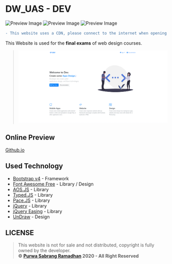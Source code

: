 # DW_UAS - DEV

![Preview Image](https://img.shields.io/github/last-commit/purwasabrangramadhan/DW_UAS?style=flat-square)
![Preview Image](https://img.shields.io/github/languages/count/purwasabrangramadhan/DW_UAS?style=flat-square)
![Preview Image](https://img.shields.io/github/languages/top/purwasabrangramadhan/DW_UAS?style=flat-square)

```diff
- This website uses a CDN, please connect to the internet when opening
```

This Website is used for the **final exams** of web design courses.
> ![Preview Image](https://github.com/PurwaSabrangRamadhan/DW_TUBES/raw/master/image.png)

## Online Preview

 [Github.io](https://purwasabrangramadhan.github.io/DW_UAS/)

## Used Technology

- [Bootstrap v4](https://getbootstrap.com/) - Framework
- [Font Awesome Free](https://fontawesome.com/) - Library / Design
- [AOS.JS](https://michalsnik.github.io/aos/) - Library
- [Typed.JS](https://jquery.com/) - Library
- [Pace.JS](https://codebyzach.github.io/pace) - Library
- [jQuery](https://jquery.com/) - Library
- [jQuery Easing](https://gsgd.co.uk/sandbox/jquery/easing/) - Library
- [UnDraw](https://undraw.co/illustrations) - Design

## LICENSE
> This website is not for sale and not distributed, copyright is fully owned by the developer.\
> **&copy; [Purwa Sabrang Ramadhan](https://github.com/purwasabrangramadhan) 2020 - All Right Reserved**
